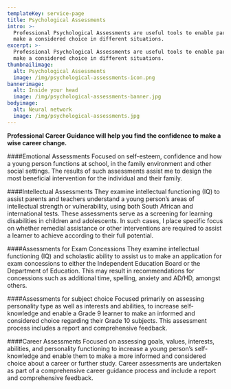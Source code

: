 ```yaml
---
templateKey: service-page
title: Psychological Assessments
intro: >-
  Professional Psychological Assessments are useful tools to enable parents to
  make a considered choice in different situations.
excerpt: >-
  Professional Psychological Assessments are useful tools to enable parents to
  make a considered choice in different situations.
thumbnailimage:
  alt: Psychological Assessments
  image: /img/psychological-assessments-icon.png
bannerimage:
  alt: Inside your head
  image: /img/psychological-assessments-banner.jpg
bodyimage:
  alt: Neural network
  image: /img/psychological-assessments.jpg
---
```


**Professional Career Guidance will help you find the confidence to make a wise career change.**

####Emotional Assessments
Focused on self-esteem, confidence and how a young person functions at school, in the family environment and other social settings. The results of such assessments assist me to design the most beneficial intervention for the individual and their family.

####Intellectual Assessments
They examine intellectual functioning (IQ) to assist parents and teachers understand a young person’s areas of intellectual strength or vulnerability, using both South African and international tests. These assessments serve as a screening for learning disabilities in children and adolescents. In such cases, I place specific focus on whether remedial assistance or other interventions are required to assist a learner to achieve according to their full potential.

####Assessments for Exam Concessions
They examine intellectual functioning (IQ) and scholastic ability to assist us to make an application for exam concessions to either the Independent Education Board or the Department of Education. This may result in recommendations for concessions such as additional time, spelling, anxiety and AD/HD, amongst others.

####Assessments for subject choice
Focused primarily on assessing personality type as well as interests and abilities, to increase self-knowledge and enable a Grade 9 learner to make an informed and considered choice regarding their Grade 10 subjects. This assessment process includes a report and comprehensive feedback.

####Career Assessments
Focused on assessing goals, values, interests, abilities, and personality functioning to increase a young person’s self-knowledge and enable them to make a more informed and considered choice about a career or further study. Career assessments are undertaken as part of a comprehensive career guidance process and include a report and comprehensive feedback.
